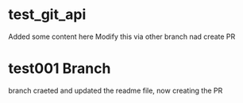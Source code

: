 # test_git_api
Added some content here
Modify this via other branch nad create PR

# test001 Branch
branch craeted and updated the readme file, now creating the PR
